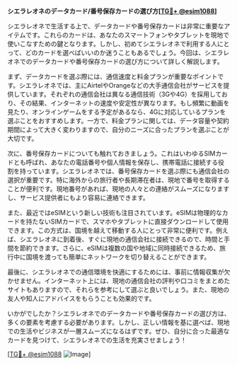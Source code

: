 **シエラレオネのデータカード/番号保存カードの選び方[[TG💪+ @esim1088](https://t.me/s/esim1088)]**

シエラレオネで生活する上で、データカードや番号保存カードは非常に重要なアイテムです。これらのカードは、あなたのスマートフォンやタブレットを現地で使いこなすための鍵となります。しかし、初めてシエラレオネで利用する人にとって、どのカードを選べばいいのか迷うこともあるでしょう。今回は、シエラレオネでのデータカードや番号保存カードの選び方について詳しく解説します。

まず、データカードを選ぶ際には、通信速度と料金プランが重要なポイントです。シエラレオネでは、主にAirtelやOrangeなどの大手通信会社がサービスを提供しています。それぞれの通信会社は異なる通信技術（3Gや4G）を採用しており、その結果、インターネットの速度や安定性が異なります。もし頻繁に動画を見たり、オンラインゲームをする予定があるなら、4Gに対応しているプランを選ぶことをおすすめします。一方で、料金プランに関しては、データ容量や契約期間によって大きく変わりますので、自分のニーズに合ったプランを選ぶことが大切です。

次に、番号保存カードについても触れておきましょう。これはいわゆるSIMカードとも呼ばれ、あなたの電話番号や個人情報を保存し、携帯電話に接続する役割を持っています。シエラレオネでは、番号保存カードを選ぶ際にも通信会社の選択が重要です。特に海外からの旅行者や長期滞在者は、現地で番号を取得することが便利です。現地番号があれば、現地の人々との連絡がスムーズになりますし、サービス提供者にもより容易に連絡できます。

また、最近ではeSIMという新しい技術も注目されています。eSIMは物理的なカードを持たないSIMカードで、スマホやタブレットに直接ダウンロードして使用できます。この方式は、国境を越えて移動する人にとって非常に便利です。例えば、シエラレオネに到着後、すぐに現地の通信会社に接続できるので、時間と手間を節約できます。さらに、eSIMは複数の国や地域に同時接続できるため、旅行中に国境を渡っても簡単にネットワークを切り替えることができます。

最後に、シエラレオネでの通信環境を快適にするためには、事前に情報収集が欠かせません。インターネット上には、現地の通信会社の評判や口コミをまとめたサイトもありますので、それらを参考にして選ぶと良いでしょう。また、現地の友人や知人にアドバイスをもらうことも効果的です。

いかがでしたか？シエラレオネでのデータカードや番号保存カードの選び方は、多くの要素を考慮する必要があります。しかし、正しい情報を基に選べば、現地での生活やビジネスが一層スムーズになるはずです。ぜひ、自分に合った最適なカードを見つけて、シエラレオネでの生活を充実させましょう！

[[TG💪+ @esim1088](https://t.me/s/esim1088) ![Image](https://i.postimg.cc/Y0z9fWf4/image.png)]
